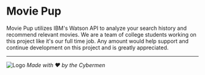 # Movie Pup
Movie Pup utilizes IBM's Watson API to analyze your search history and recommend relevant movies. We are a team of college students working on this project like it's our full time job. Any amount would help support and continue development on this project and is greatly appreciated.

---

![Logo](https://i.imgur.com/oe3kQQz.jpg)
*Made with ❤ by the Cybermen*
